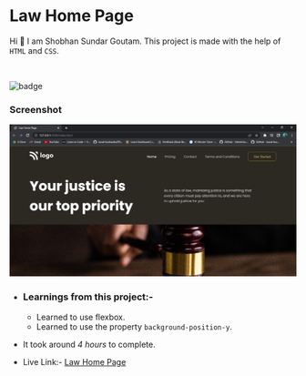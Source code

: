 # Law Home Page

Hi 👋 I am Shobhan Sundar Goutam. This project is made with the help of `HTML` and `CSS`.

<br>

![badge](https://img.shields.io/badge/HTML-CSS-blue)

### Screenshot

![Project-1 Screenshot](./project-3.png)

- ### Learnings from this project:-

  - Learned to use flexbox.
  - Learned to use the property `background-position-y`.

- It took around _4 hours_ to complete.

- Live Link:- [Law Home Page](https://law-fsjs3.netlify.app/)
